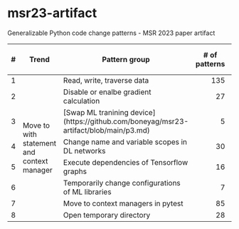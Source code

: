 # msr23-artifact
Generalizable Python code change patterns - MSR 2023 paper artifact


<table>
<thead>
	<tr>
		<th>#</th>
		<th>Trend</th>
		<th>Pattern group</th>
    <th># of patterns</td>
    <th># of generalizable patterns (%)</th>
	</tr>
</thead>
<tbody>
	<tr>
		<td style="text-align:right">1</td>
		<td rowspan="8">Move to with statement and context manager</td>
		<td>Read, write, traverse data</td>
    <td style="text-align:right">135</td>
    <td style="text-align:right">29 (21%)</td>
	</tr>
	<tr>
		<td style="text-align:right">2</td>
		<td>Disable or enalbe gradient calculation</td>
    <td style="text-align:right">27</td>
    <td style="text-align:right">0 (0%)</td>
	</tr><tr>
		<td style="text-align:right">3</td>
		<td>[Swap ML tranining device](https://github.com/boneyag/msr23-artifact/blob/main/p3.md)</td>
    <td style="text-align:right">5</td>
    <td style="text-align:right">0 (0%)</td>
	</tr>
  <tr>
		<td style="text-align:right">4</td>
		<td>Change name and variable scopes in DL networks</td>
    <td style="text-align:right">30</td>
    <td style="text-align:right">0 (0%)</td>
	</tr>
  <tr>
		<td style="text-align:right">5</td>
		<td>Execute dependencies of Tensorflow graphs</td>
    <td style="text-align:right">16</td>
    <td style="text-align:right">1 (6%)</td>
	</tr>
  <tr>
		<td style="text-align:right">6</td>
		<td>Temporarily change configurations of ML libraries</td>
    <td style="text-align:right">7</td>
    <td style="text-align:right">1 (14%)</td>
	</tr>
  <tr>
		<td style="text-align:right">7</td>
		<td>Move to context managers in pytest</td>
    <td style="text-align:right">85</td>
    <td style="text-align:right">4 (5%)</td>
	</tr>
  <tr>
		<td style="text-align:right">8</td>
		<td>Open temporary directory</td>
    <td style="text-align:right">28</td>
    <td style="text-align:right">2 (7%)</td>
	</tr>
</tbody>
</table>
